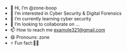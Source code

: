- 👋 Hi, I’m @zone-boop
- 👀 I’m interested in Cyber Security & Digital Forensics 
- 🌱 I’m currently learning cyber security 
- 💞️ I’m looking to collaborate on ...
- 📫 How to reach me examole321@gmail.com
- 😄 Pronouns: zone 
- ⚡ Fun fact:🙏🏻

<!---
zone-boop/zone-boop is a ✨ special ✨ repository because its `README.md` (this file) appears on your GitHub profile.
You can click the Preview link to take a look at your changes.
--->
